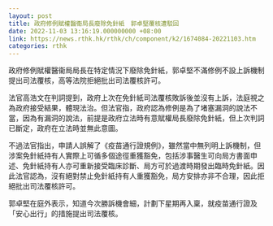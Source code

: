 ```yaml
---
layout: post
title: 政府修例賦權醫衞局長廢除免針紙　郭卓堅覆核遭駁回
date: 2022-11-03 13:16:19.000000000 +08:00
link: https://news.rthk.hk/rthk/ch/component/k2/1674084-20221103.htm
categories: rthk
---
```


政府修例賦權醫衞局局長在特定情況下廢除免針紙，郭卓堅不滿修例不設上訴機制提出司法覆核，高等法院拒絕批出司法覆核許可。

法官高浩文在判詞提到，政府上次在免針紙司法覆核敗訴後並沒有上訴，法庭視之為政府接受結果，體現法治。但法官指，政府認為修例是為了堵塞漏洞的說法不當，因為有漏洞的說法，前提是政府立法時有意賦權局長廢除免針紙，但上次判詞已斷定，政府在立法時並無此意圖。

不過法官指出，申請人誤解了《疫苗通行證規例》，雖然當中無列明上訴機制，但涉案免針紙持有人實際上可循多個途徑重獲豁免，包括涉事醫生可向局方書面申述、免針紙持有人亦可重新接受臨床診斷、局方可於過渡時期發出臨時免針紙。因此法官認為，沒有絕對禁止免針紙持有人重獲豁免，局方安排亦非不合理，因此拒絕批出司法覆核許可。

郭卓堅在庭外表示，知道今次勝訴機會細，計劃下星期再入稟，就疫苗通行證及「安心出行」的措施提出司法覆核。
